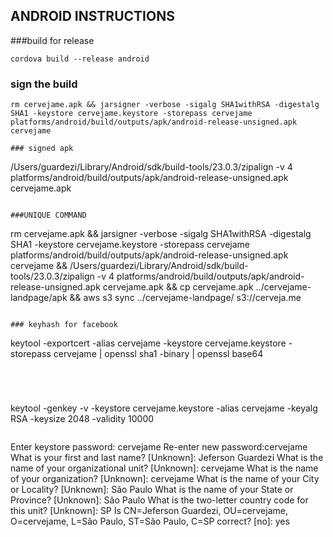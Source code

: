 ## ANDROID INSTRUCTIONS

###build for release
```
cordova build --release android
```

### sign the build
```
rm cervejame.apk && jarsigner -verbose -sigalg SHA1withRSA -digestalg SHA1 -keystore cervejame.keystore -storepass cervejame platforms/android/build/outputs/apk/android-release-unsigned.apk cervejame

### signed apk
```
/Users/guardezi/Library/Android/sdk/build-tools/23.0.3/zipalign -v 4 platforms/android/build/outputs/apk/android-release-unsigned.apk cervejame.apk
```

###UNIQUE COMMAND
```
rm cervejame.apk && jarsigner -verbose -sigalg SHA1withRSA -digestalg SHA1 -keystore cervejame.keystore -storepass cervejame platforms/android/build/outputs/apk/android-release-unsigned.apk cervejame && /Users/guardezi/Library/Android/sdk/build-tools/23.0.3/zipalign -v 4 platforms/android/build/outputs/apk/android-release-unsigned.apk cervejame.apk && cp cervejame.apk ../cervejame-landpage/apk && aws s3 sync ../cervejame-landpage/ s3://cerveja.me
```

### keyhash for facebook
```
keytool -exportcert -alias cervejame -keystore cervejame.keystore -storepass cervejame | openssl sha1 -binary | openssl base64

```




```
keytool -genkey -v -keystore cervejame.keystore -alias cervejame -keyalg RSA -keysize 2048 -validity 10000
```

```
Enter keystore password: cervejame
Re-enter new password:cervejame
What is your first and last name?
[Unknown]:  Jeferson Guardezi
What is the name of your organizational unit?
[Unknown]:  cervejame
What is the name of your organization?
[Unknown]:  cervejame
What is the name of your City or Locality?
[Unknown]:  São Paulo
What is the name of your State or Province?
[Unknown]:  São Paulo
What is the two-letter country code for this unit?
[Unknown]:  SP
Is CN=Jeferson Guardezi, OU=cervejame, O=cervejame, L=São Paulo, ST=São Paulo, C=SP correct?
[no]:  yes
```


